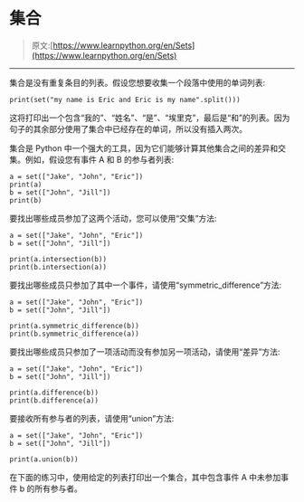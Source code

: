 # 集合

> 原文:[https://www.learnpython.org/en/Sets](https://www.learnpython.org/en/Sets)

* * *

集合是没有重复条目的列表。假设您想要收集一个段落中使用的单词列表:

```
print(set("my name is Eric and Eric is my name".split())) 
```

这将打印出一个包含“我的”、“姓名”、“是”、“埃里克”，最后是“和”的列表。因为句子的其余部分使用了集合中已经存在的单词，所以没有插入两次。

集合是 Python 中一个强大的工具，因为它们能够计算其他集合之间的差异和交集。例如，假设您有事件 A 和 B 的参与者列表:

```
a = set(["Jake", "John", "Eric"])
print(a)
b = set(["John", "Jill"])
print(b) 
```

要找出哪些成员参加了这两个活动，您可以使用“交集”方法:

```
a = set(["Jake", "John", "Eric"])
b = set(["John", "Jill"])

print(a.intersection(b))
print(b.intersection(a)) 
```

要找出哪些成员只参加了其中一个事件，请使用“symmetric_difference”方法:

```
a = set(["Jake", "John", "Eric"])
b = set(["John", "Jill"])

print(a.symmetric_difference(b))
print(b.symmetric_difference(a)) 
```

要找出哪些成员只参加了一项活动而没有参加另一项活动，请使用“差异”方法:

```
a = set(["Jake", "John", "Eric"])
b = set(["John", "Jill"])

print(a.difference(b))
print(b.difference(a)) 
```

要接收所有参与者的列表，请使用“union”方法:

```
a = set(["Jake", "John", "Eric"])
b = set(["John", "Jill"])

print(a.union(b)) 
```

在下面的练习中，使用给定的列表打印出一个集合，其中包含事件 A 中未参加事件 b 的所有参与者。